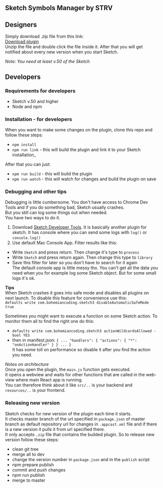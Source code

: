 ## Sketch Symbols Manager by STRV ##

## Designers ##

Simply download .zip file from this link:\
[Download plugin](https://github.com/strvcom/sketch-symbols-plugin/raw/master/release/sketch-symbols-plugin.zip)\
Unzip the file and double click the file inside it. After that you will get notified about every new version when you start Sketch.

_Note: You need at least v.50 of the Sketch_

## Developers ##

### Requirements for developers ###

* Sketch v.50 and higher
* Node and npm

### Installation - for developers ###

When you want to make some changes on the plugin, clone this repo and follow these steps:
* `npm install`
* `npm run link` - this will build the plugin and link it to your Sketch installation_

After that you can just:
* `npm run build` - this will build the plugin
* `npm run watch` - this will watch for changes and build the plugin on save 

### Debugging and other tips ###

Debugging is little cumbersome. You don't have access to Chrome Dev Tools and if you do something bad, Sketch usually crashes.\
But you still can log some things out when needed.\
You have two ways to do it.

1. Download [Sketch Developer Tools](https://github.com/skpm/sketch-dev-tools/releases/latest). It is basically another plugin for sketch. It has console where you can send some logs with `log()` or `console.log()`
2. Use default Mac Console App. Filter results like this:
* Write `Sketch` and press return. Then change it's type to `process`
* Write `Sketch` and press return again. Then change this type to `library`
* Save this filter for later so you don't have to search for it again\
The default console app is little messy tho. You can't get all the data you need when you for example log some Sketch object. But for some small logs it's ok.

__Tips__\
When Sketch crashes it goes into safe mode and disables all plugins on next launch. To disable this feature for convenience use this:\
`defaults write com.bohemiancoding.sketch3 disableAutomaticSafeMode true`

Sometimes you might want to execute a function on some Sketch action. To monitor them all to find the right one do this:
* `defaults write com.bohemiancoding.sketch3 actionWildcardsAllowed -bool YES`
* then in manifest.json:
    `{
      ...
      "handlers": {
        "actions": {
          "*": "onActionHandler"
          }
      }
      ...
    }`\
It has some toll on performance so disable it after you find the action you need.

_Notes on architecture_\
Once you open the plugin, the `main.js` function gets executed.\
It opens a webview and waits for other functions that are called in the web-view where main React app is running.\
You can therefore think about it like `src/..` is your backend and `resources/..` is your frontend.

### Releasing new version ###
Sketch checks for new version of the plugin each time it starts.\
It checks master branch of the url specified in `package.json` of master branch as default repository url for changes in `.appcast.xml` file and if there is a new version it pulls it from url specified there.\
It only accepts `.zip` file that contains the builded plugin.
So to release new version follow these steps:
* clean git tree
* merge all to dev
* change the version number in `package.json` and in the `publish` script
* npm prepare publish
* commit and push changes
* npm run publish
* merge to master